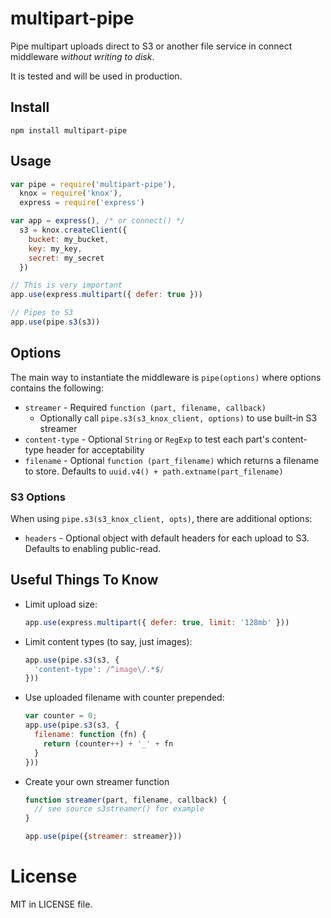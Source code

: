 multipart-pipe
==============

Pipe multipart uploads direct to S3 or another file service in connect middleware _without writing to disk_.

It is tested and will be used in production.

## Install

```
npm install multipart-pipe
```

## Usage

```javascript
var pipe = require('multipart-pipe'),
  knox = require('knox'),
  express = require('express')

var app = express(), /* or connect() */
  s3 = knox.createClient({
    bucket: my_bucket,
    key: my_key,
    secret: my_secret
  })

// This is very important
app.use(express.multipart({ defer: true }))

// Pipes to S3
app.use(pipe.s3(s3))
```

## Options

The main way to instantiate the middleware is `pipe(options)` where options contains the following:

- `streamer` - Required `function (part, filename, callback)`
  - Optionally call `pipe.s3(s3_knox_client, options)` to use built-in S3 streamer
- `content-type` - Optional `String` or `RegExp` to test each part's content-type header for acceptability
- `filename` - Optional `function (part_filename)` which returns a filename to store. Defaults to `uuid.v4() + path.extname(part_filename)`

### S3 Options

When using `pipe.s3(s3_knox_client, opts)`, there are additional options:

- `headers` - Optional object with default headers for each upload to S3. Defaults to enabling public-read.

## Useful Things To Know

- Limit upload size:

    ```javascript
    app.use(express.multipart({ defer: true, limit: '128mb' }))
    ```

- Limit content types (to say, just images):

    ```javascript
    app.use(pipe.s3(s3, {
      'content-type': /^image\/.*$/
    }))
    ```

- Use uploaded filename with counter prepended:

    ```javascript
    var counter = 0;
    app.use(pipe.s3(s3, {
      filename: function (fn) {
        return (counter++) + '_' + fn
      }
    }))
    ```

- Create your own streamer function

    ```javascript
    function streamer(part, filename, callback) {
      // see source s3streamer() for example
    }

    app.use(pipe({streamer: streamer}))
    ```

# License

MIT in LICENSE file.
